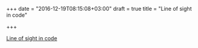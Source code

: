 +++
date = "2016-12-19T08:15:08+03:00"
draft = true
title = "Line of sight in code"

+++

<p><a href="https://medium.com/@matryer/line-of-sight-in-code-186dd7cdea88">Line of sight in code</a></p>
